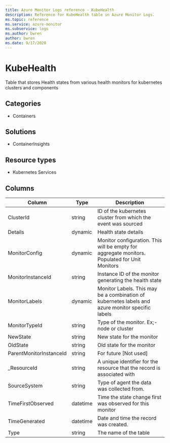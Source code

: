 ```yaml
---
title: Azure Monitor Logs reference - KubeHealth
description: Reference for KubeHealth table in Azure Monitor Logs.
ms.topic: reference
ms.service: azure-monitor
ms.subservice: logs
ms.author: bwren
author: bwren
ms.date: 9/17/2020
---
```


# KubeHealth

 Table that stores Health states from various health monitors for kubernetes clusters and components 

## Categories

- Containers
## Solutions

- ContainerInsights
## Resource types

- Kubernetes Services




## Columns

|Column|Type|Description|
|---|---|---|
|ClusterId|string|ID of the kubernetes cluster from which the event was sourced|
|Details|dynamic|Health state details|
|MonitorConfig|dynamic|Monitor configuration. This will be empty for aggregate monitors. Populated for Unit Monitors|
|MonitorInstanceId|string|Instance ID of the monitor generating the health state|
|MonitorLabels|dynamic|Monitor Labels. This may be a combination of kubernetes labels and azure monitor specific labels|
|MonitorTypeId|string|Type of the monitor. Ex;- node or cluster|
|NewState|string|New state for the monitor|
|OldState|string|Old state for the monitor|
|ParentMonitorInstanceId|string|For future [Not used]|
|_ResourceId|string|A unique identifier for the resource that the record is associated with|
|SourceSystem|string|Type of agent the data was collected from. |
|TimeFirstObserved|datetime|Time the state change first was observed for this monitor|
|TimeGenerated|datetime|Date and time the record was created.|
|Type|string|The name of the table|
